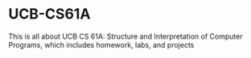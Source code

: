 # UCB-CS61A
This is all about UCB CS 61A: Structure and Interpretation of Computer Programs, which includes homework, labs, and projects
